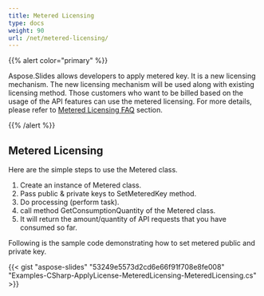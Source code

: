```yaml
---
title: Metered Licensing
type: docs
weight: 90
url: /net/metered-licensing/
---
```


{{% alert color="primary" %}} 

Aspose.Slides allows developers to apply metered key. It is a new licensing mechanism. The new licensing mechanism will be used along with existing licensing method. Those customers who want to be billed based on the usage of the API features can use the metered licensing. For more details, please refer to [Metered Licensing FAQ](https://purchase.aspose.com/faqs/licensing/metered) section.

{{% /alert %}} 
## **Metered Licensing**
Here are the simple steps to use the Metered class.

1. Create an instance of Metered class.
1. Pass public & private keys to SetMeteredKey method.
1. Do processing (perform task).
1. call method GetConsumptionQuantity of the Metered class.
1. It will return the amount/quantity of API requests that you have consumed so far.

Following is the sample code demonstrating how to set metered public and private key.

{{< gist "aspose-slides" "53249e5573d2cd6e66f91f708e8fe008" "Examples-CSharp-ApplyLicense-MeteredLicensing-MeteredLicensing.cs" >}}
